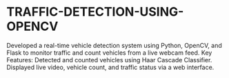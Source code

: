 # TRAFFIC-DETECTION-USING-OPENCV
Developed a real-time vehicle detection system using Python, OpenCV, and Flask to monitor traffic and count vehicles from a live webcam feed.  Key Features:  Detected and counted vehicles using Haar Cascade Classifier.  Displayed live video, vehicle count, and traffic status via a web interface.

